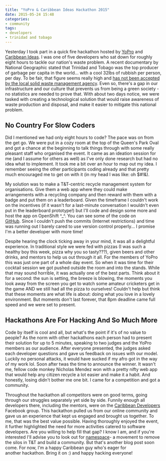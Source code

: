 ```yaml
---
title: "YoPro & Caribbean Ideas Hackathon 2015"
date: 2015-05-24 15:48
categories:
- community
tags:
- developers
- trinidad and tobago
---
```


Yesterday I took part in a quick fire hackathon hosted by <a href="https://www.eypglobal.com" target="_blank" rel="nofollow noopener noreferrer">YoPro</a> and <a href="https://caribbeanideas.com" target="_blank" rel="nofollow noopener noreferrer">Caribbean Ideas</a>. I was one of five developers who sat down for roughly eight hours to tackle our nation's waste problem. A recent documentary by National Geographic stated that Trinidad and Tobago was the top producer of garbage per capita in the world... with a cool 32lbs of rubbish per person, per day. To be fair, that figure seems really high and <a href="https://www.newsday.co.tt/news/0,211023.html" target="_blank" rel="nofollow noopener noreferrer">has not been accepted by the local solid waste management agency</a>. Even so, there's a gap in our infrastructure and our culture that prevents us from being a green society - no statistics are needed to prove that. With about two days notice, we were tasked with creating a technological solution that would raise awareness of waste production and disposal, and make it easier to mitigate this national problem.

## No Country For Slow Coders

Did I mentioned we had only eight hours to code? The pace was on from the get go. We were put in a cozy room at the top of the Queen's Park Oval and got a chance at the beginning to talk things through with some really pleasant staff who organised the event. It came as an ideation session for me (and I assume for others as well) as I've only done research but had no idea what to implement. It took me a bit over an hour to map out my idea. I remember seeing the other participants coding already and that pretty much encouraged me to get on with it (in my head I was like: oh $#!&).

My solution was to make a T&T-centric recycle management system for organisations. Give them a web app where they could make arrangements with a recycling company and then reward with them with a badge and put them on a leaderboard. Given the timeframe I couldn't work on the incentives (if it wasn't for a last-minute conversation I wouldn't even put in the leaderboard prototype!) but I'll code and design some more and host the app on OpenShift ^_^. You can see some of the code on <a href="https://github.com/msanatan/icangreen" target="_blank" rel="nofollow noopener noreferrer">GitHub</a>. Since I couldn't push the commits (Internet restrictions) and time was running out I barely cared to use version control properly... I promise I'm a better developer with more time!

Despite hearing the clock ticking away in your mind, it was all a delightful experience. In traditional style we were fed with pizzas (I was such a healthy boy this week, pizza why you so tasty???), given beers and other drinks, and mentors to help us out through it all. For the members of YoPro this was just one part of a whole day event. So when it was time for their cocktail session we got pushed outside the room and into the stands. While that may sound horrible, it was actually one of the best parts. Think about it for a second: the sun is setting, the breeze is blowing, the moments you look away from the screen you get to watch some amateur cricketers get in the game AND we still had all the pizza to ourselves! Couldn't help but think that these moments are what life is about: doing what you love in a lovely environment. But moments don't last forever, that 8pm deadline came full speed and we were set to present.

## Hackathons Are For Hacking And So Much More

Code by itself is cool and all, but what's the point if it's of no value to people? As the norm with other hackathons each person had to present their solution for up to 5 minutes, speaking to two judges and the YoPro members as our audience. After everyone presented, the judges asked each developer questions and gave us feedback on issues with our model. Luckily no personal attacks, it would have sucked if my afro got in the way of my work lol. Soon after twas the time to announce the winner. It wasn't me, fellow code monkey Nicholas Mendez won with a pretty nifty web app that would help any citizen recycle a lot easier and make it a habit. And honestly, losing didn't bother me one bit. I came for a competition and got a community.

Throughout the hackathon all competitors were on good terms, going through our struggles separately yet side by side. Funnily enough all developers there, including the mentors, were on the <a href="https://www.facebook.com/groups/devcarib" target="_blank" rel="nofollow noopener noreferrer">Caribbean Developers</a> Facebook group. This hackathon pulled us from our online community and gave us an experience that kept us engaged and brought us together. To me, that was the best value possible. Having thoroughly enjoyed the event, it further highlighted the need for more activities catered to software developers. Are you willing to help fill that gap? I know I am, and if you're interested I'll advise you to look out for <a href="https://namespaceappclub.github.io" target="_blank" rel="nofollow noopener noreferrer">namespace</a>- a movement to remove the silos in T&T and build a community. But that's another blog post soon come. For now, I'm a happy Caribbean guy who's eager for another hackathon. Bring it on :) and happy hacking everyone!
